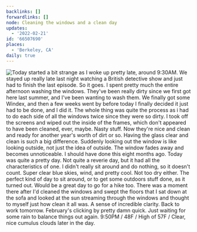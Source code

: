 ```yaml
---
backlinks: []
forwardlinks: []
node: Cleaning the windows and a clean day
updates:
  - '2022-02-21'
id: '66507690'
places:
  - 'Berkeley, CA'
daily: true
---
```

![Today started a bit strange as I woke up pretty late, around 9:30AM. We stayed up really late last night watching a British detective show and just *had* to finish the last episode. So it goes. I spent pretty much the entire afternoon washing the windows. They've been really dirty since we first got here last summer, and I've been wanting to wash them. We finally got some Windex, and then a few weeks went by before today I finally decided it just had to be done, and I did it. The whole thing was quite the process as i had to do each side of all the windows twice since they were so dirty. I took off the screens and wiped out the inside of the frames, which don't appeared to have been cleaned, ever, maybe. Nasty stuff. Now they're nice and clean and ready for another year's worth of dirt or so. Having the glass clear and clean is such a big difference. Suddenly looking out the window is like looking outside, not just the idea of outside. The window fades away and becomes unnoticeable. I should have done this eight months ago. Today was quite a pretty day. Not quite a reverie day, but it had all the characteristics of one. I didn't really sit around and do nothing, so it doesn't count. Super clear blue skies, wind, and pretty cool. Not too dry either. The perfect kind of day to sit around, or to get some outdoors stuff done, as it turned out. Would be a great day to go for a hike too. There was a moment there after I'd cleaned the windows and swept the floors that I sat down at the sofa and looked at the sun streaming through the windows and thought to myself just how clean it all was. A sense of incredible clarity. Back to work tomorrow. February's clicking by pretty damn quick. Just waiting for some rain to balance things out again. 9:50PM / 48F / High of 57F / Clear, nice cumulus clouds later in the day.](images/66507690/xxfoyOqqTK-daily.webp "")
